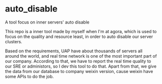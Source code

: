 # auto_disable
A tool focus on inner servers' auto disable

This repo is a inner tool made by myself when I'm at agora, which is used to focus on the quality and resource least, in order to auto disable our server clusters.

Based  on the requirements, UAP have about thousands of servers all around the world, and real time network is one of the most important part of our company. According to that, we have to report the real time quality to our SRE or administors, so I dev this tool to do that. Apart from that, we give the data from our database to company weixin version, cause weixin have some APIs to do the job.
